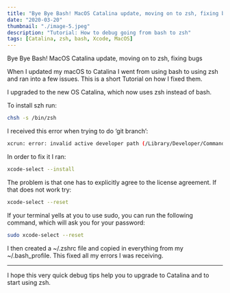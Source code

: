 ```yaml
---
title: "Bye Bye Bash! MacOS Catalina update, moving on to zsh, fixing bugs"
date: "2020-03-20"
thumbnail: "./image-5.jpeg"
description: "Tutorial: How to debug going from bash to zsh"
tags: [Catalina, zsh, bash, Xcode, MacOS]
---
```



Bye Bye Bash! MacOS Catalina update, moving on to zsh, fixing bugs

When I updated my macOS to Catalina I went from using bash to using zsh and ran into a few issues. This is a short Tutorial on how I fixed them.

I upgraded to the new OS Catalina, which now uses zsh instead of bash.

To install szh run:

```bash
chsh -s /bin/zsh
```

I received this error when trying to do ‘git branch’:

```bash
xcrun: error: invalid active developer path (/Library/Developer/CommandLineTools), missing xcrun at: /Library/Developer/CommandLineTools/usr/bin/xcrun
```

In order to fix it I ran:

```bash
xcode-select --install
```

The problem is that one has to explicitly agree to the license agreement. If that does not work try:

```bash
xcode-select --reset
```

If your terminal yells at you to use sudo, you can run the following command, which will ask you for your password:

```bash
sudo xcode-select --reset
```

I then created a ~/.zshrc file and copied in everything from my ~/.bash_profile. This fixed all my errors I was receiving.

---

I hope this very quick debug tips help you to upgrade to Catalina and to start using zsh.
